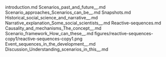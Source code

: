 introduction.md
Scenarios_past_and_future__.md
Scenario_approaches_Scenarios_can_be__.md
Snapshots.md
Historical_social_science_and_narrative__.md
Narrative_explanation_Some_social_scientists__.md
Reactive-sequences.md
Causality_and_mechanisms_The_concept__.md
Scenario_framework_How_can_these__.md
figures/reactive-sequences-copy1/reactive-sequences-copy1.png
Event_sequences_in_the_development__.md
Discussion_Understanding_scenarios_in_this__.md
